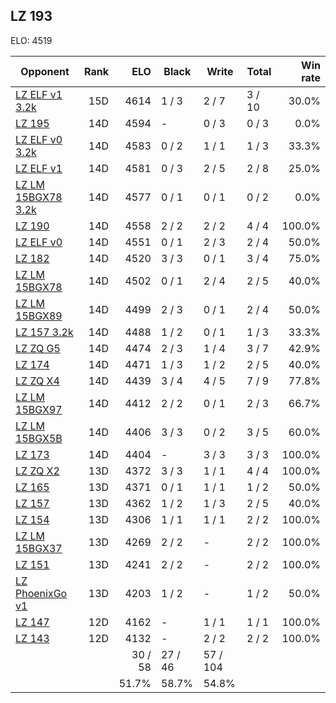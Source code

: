## LZ 193 ##

ELO: 4519

Opponent | Rank | ELO | Black | Write | Total | Win rate
---------|-----:|----:|-------|-------|-------|-------:
[LZ ELF v1 3.2k](LZ%20ELF%20v1%203.2k.md) | 15D | 4614 | 1 / 3 | 2 / 7 | 3 / 10 | 30.0%
[LZ 195](LZ%20195.md) | 14D | 4594 | - | 0 / 3 | 0 / 3 | 0.0%
[LZ ELF v0 3.2k](LZ%20ELF%20v0%203.2k.md) | 14D | 4583 | 0 / 2 | 1 / 1 | 1 / 3 | 33.3%
[LZ ELF v1](LZ%20ELF%20v1.md) | 14D | 4581 | 0 / 3 | 2 / 5 | 2 / 8 | 25.0%
[LZ LM 15BGX78 3.2k](LZ%20LM%2015BGX78%203.2k.md) | 14D | 4577 | 0 / 1 | 0 / 1 | 0 / 2 | 0.0%
[LZ 190](LZ%20190.md) | 14D | 4558 | 2 / 2 | 2 / 2 | 4 / 4 | 100.0%
[LZ ELF v0](LZ%20ELF%20v0.md) | 14D | 4551 | 0 / 1 | 2 / 3 | 2 / 4 | 50.0%
[LZ 182](LZ%20182.md) | 14D | 4520 | 3 / 3 | 0 / 1 | 3 / 4 | 75.0%
[LZ LM 15BGX78](LZ%20LM%2015BGX78.md) | 14D | 4502 | 0 / 1 | 2 / 4 | 2 / 5 | 40.0%
[LZ LM 15BGX89](LZ%20LM%2015BGX89.md) | 14D | 4499 | 2 / 3 | 0 / 1 | 2 / 4 | 50.0%
[LZ 157 3.2k](LZ%20157%203.2k.md) | 14D | 4488 | 1 / 2 | 0 / 1 | 1 / 3 | 33.3%
[LZ ZQ G5](LZ%20ZQ%20G5.md) | 14D | 4474 | 2 / 3 | 1 / 4 | 3 / 7 | 42.9%
[LZ 174](LZ%20174.md) | 14D | 4471 | 1 / 3 | 1 / 2 | 2 / 5 | 40.0%
[LZ ZQ X4](LZ%20ZQ%20X4.md) | 14D | 4439 | 3 / 4 | 4 / 5 | 7 / 9 | 77.8%
[LZ LM 15BGX97](LZ%20LM%2015BGX97.md) | 14D | 4412 | 2 / 2 | 0 / 1 | 2 / 3 | 66.7%
[LZ LM 15BGX5B](LZ%20LM%2015BGX5B.md) | 14D | 4406 | 3 / 3 | 0 / 2 | 3 / 5 | 60.0%
[LZ 173](LZ%20173.md) | 14D | 4404 | - | 3 / 3 | 3 / 3 | 100.0%
[LZ ZQ X2](LZ%20ZQ%20X2.md) | 13D | 4372 | 3 / 3 | 1 / 1 | 4 / 4 | 100.0%
[LZ 165](LZ%20165.md) | 13D | 4371 | 0 / 1 | 1 / 1 | 1 / 2 | 50.0%
[LZ 157](LZ%20157.md) | 13D | 4362 | 1 / 2 | 1 / 3 | 2 / 5 | 40.0%
[LZ 154](LZ%20154.md) | 13D | 4306 | 1 / 1 | 1 / 1 | 2 / 2 | 100.0%
[LZ LM 15BGX37](LZ%20LM%2015BGX37.md) | 13D | 4269 | 2 / 2 | - | 2 / 2 | 100.0%
[LZ 151](LZ%20151.md) | 13D | 4241 | 2 / 2 | - | 2 / 2 | 100.0%
[LZ PhoenixGo v1](LZ%20PhoenixGo%20v1.md) | 13D | 4203 | 1 / 2 | - | 1 / 2 | 50.0%
[LZ 147](LZ%20147.md) | 12D | 4162 | - | 1 / 1 | 1 / 1 | 100.0%
[LZ 143](LZ%20143.md) | 12D | 4132 | - | 2 / 2 | 2 / 2 | 100.0%
 | | | 30 / 58 | 27 / 46 | 57 / 104 | 
 | | | 51.7% | 58.7% | 54.8% | 
